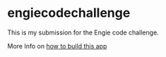 # engiecodechallenge
This is my submission for the Engie code challenge.

More Info on <a href="EngieCodeChallenge/README.md">how to build this app</href> 
